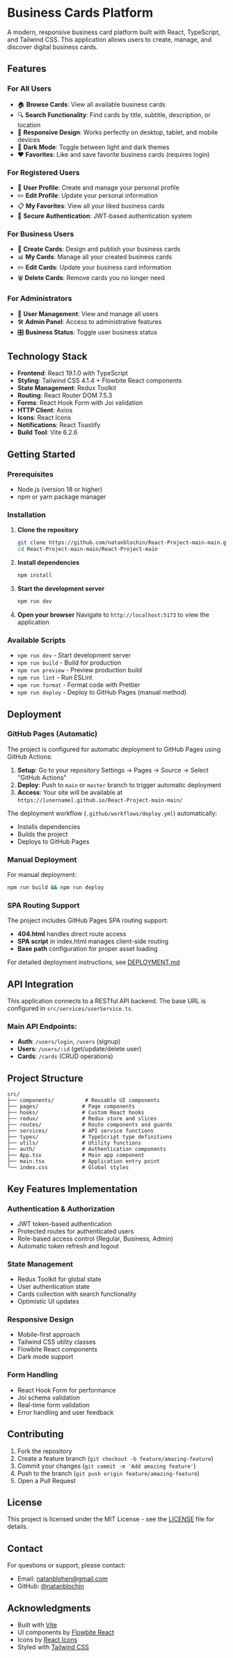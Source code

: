 # Business Cards Platform

A modern, responsive business card platform built with React, TypeScript, and Tailwind CSS. This application allows users to create, manage, and discover digital business cards.

## Features

### For All Users

- 🏠 **Browse Cards**: View all available business cards
- 🔍 **Search Functionality**: Find cards by title, subtitle, description, or location
- 📱 **Responsive Design**: Works perfectly on desktop, tablet, and mobile devices
- 🌙 **Dark Mode**: Toggle between light and dark themes
- ❤️ **Favorites**: Like and save favorite business cards (requires login)

### For Registered Users

- 👤 **User Profile**: Create and manage your personal profile
- ✏️ **Edit Profile**: Update your personal information
- 📋 **My Favorites**: View all your liked business cards
- 🔐 **Secure Authentication**: JWT-based authentication system

### For Business Users

- 💼 **Create Cards**: Design and publish your business cards
- 📊 **My Cards**: Manage all your created business cards
- ✏️ **Edit Cards**: Update your business card information
- 🗑️ **Delete Cards**: Remove cards you no longer need

### For Administrators

- 👥 **User Management**: View and manage all users
- 🛠️ **Admin Panel**: Access to administrative features
- 🎛️ **Business Status**: Toggle user business status

## Technology Stack

- **Frontend**: React 19.1.0 with TypeScript
- **Styling**: Tailwind CSS 4.1.4 + Flowbite React components
- **State Management**: Redux Toolkit
- **Routing**: React Router DOM 7.5.3
- **Forms**: React Hook Form with Joi validation
- **HTTP Client**: Axios
- **Icons**: React Icons
- **Notifications**: React Toastify
- **Build Tool**: Vite 6.2.6

## Getting Started

### Prerequisites

- Node.js (version 18 or higher)
- npm or yarn package manager

### Installation

1. **Clone the repository**

   ```bash
   git clone https://github.com/natanblochin/React-Project-main-main.git
   cd React-Project-main-main/React-Project-main
   ```

2. **Install dependencies**

   ```bash
   npm install
   ```

3. **Start the development server**

   ```bash
   npm run dev
   ```

4. **Open your browser**
   Navigate to `http://localhost:5173` to view the application

### Available Scripts

- `npm run dev` - Start development server
- `npm run build` - Build for production
- `npm run preview` - Preview production build
- `npm run lint` - Run ESLint
- `npm run format` - Format code with Prettier
- `npm run deploy` - Deploy to GitHub Pages (manual method)

## Deployment

### GitHub Pages (Automatic)

The project is configured for automatic deployment to GitHub Pages using GitHub Actions:

1. **Setup**: Go to your repository Settings → Pages → Source → Select "GitHub Actions"
2. **Deploy**: Push to `main` or `master` branch to trigger automatic deployment
3. **Access**: Your site will be available at `https://[username].github.io/React-Project-main-main/`

The deployment workflow (`.github/workflows/deploy.yml`) automatically:

- Installs dependencies
- Builds the project
- Deploys to GitHub Pages

### Manual Deployment

For manual deployment:

```bash
npm run build && npm run deploy
```

### SPA Routing Support

The project includes GitHub Pages SPA routing support:

- **404.html** handles direct route access
- **SPA script** in index.html manages client-side routing
- **Base path** configuration for proper asset loading

For detailed deployment instructions, see [DEPLOYMENT.md](DEPLOYMENT.md)

## API Integration

This application connects to a RESTful API backend. The base URL is configured in `src/services/userService.ts`.

### Main API Endpoints:

- **Auth**: `/users/login`, `/users` (signup)
- **Users**: `/users/:id` (get/update/delete user)
- **Cards**: `/cards` (CRUD operations)

## Project Structure

```
src/
├── components/          # Reusable UI components
├── pages/              # Page components
├── hooks/              # Custom React hooks
├── redux/              # Redux store and slices
├── routes/             # Route components and guards
├── services/           # API service functions
├── types/              # TypeScript type definitions
├── utils/              # Utility functions
├── auth/               # Authentication components
├── App.tsx             # Main app component
├── main.tsx            # Application entry point
└── index.css           # Global styles
```

## Key Features Implementation

### Authentication & Authorization

- JWT token-based authentication
- Protected routes for authenticated users
- Role-based access control (Regular, Business, Admin)
- Automatic token refresh and logout

### State Management

- Redux Toolkit for global state
- User authentication state
- Cards collection with search functionality
- Optimistic UI updates

### Responsive Design

- Mobile-first approach
- Tailwind CSS utility classes
- Flowbite React components
- Dark mode support

### Form Handling

- React Hook Form for performance
- Joi schema validation
- Real-time form validation
- Error handling and user feedback

## Contributing

1. Fork the repository
2. Create a feature branch (`git checkout -b feature/amazing-feature`)
3. Commit your changes (`git commit -m 'Add amazing feature'`)
4. Push to the branch (`git push origin feature/amazing-feature`)
5. Open a Pull Request

## License

This project is licensed under the MIT License - see the [LICENSE](LICENSE) file for details.

## Contact

For questions or support, please contact:

- Email: natanblohen@gmail.com
- GitHub: [@natanblochin](https://github.com/VireNN1993)

## Acknowledgments

- Built with [Vite](https://vitejs.dev/)
- UI components by [Flowbite React](https://flowbite-react.com/)
- Icons by [React Icons](https://react-icons.github.io/react-icons/)
- Styled with [Tailwind CSS](https://tailwindcss.com/)
